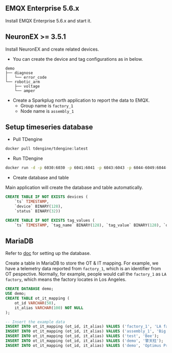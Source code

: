 ## EMQX Enterprise 5.6.x
Install EMQX Enterprise 5.6.x and start it.

## NeuronEX >= 3.5.1
Install NeuronEX and create related devices. 

- You can create the device and tag configurations as in below.

```
demo
├── diagnose
│   └── error_code
└── robotic_arm
    ├── voltage
    └── amper
```

- Create a Sparkplug north application to report the data to EMQX.
  - Group name is `factory_1` 
  - Node name is `assembly_1`

## Setup timeseries database

- Pull TDengine

```bash
docker pull tdengine/tdengine:latest
```

- Run TDengine

```bash
docker run -d -p 6030:6030 -p 6041:6041 -p 6043:6043 -p 6044-6049:6044-6049 -p 6044-6045:6044-6045/udp -p 6060:6060 tdengine/tdengine
```
- Create database and table

Main application will create the database and table automatically.

```sql
CREATE TABLE IF NOT EXISTS devices (
    `ts` TIMESTAMP,
    `device` BINARY(128),
    `status` BINARY(32))

CREATE TABLE IF NOT EXISTS tag_values (
    `ts` TIMESTAMP, `tag_name` BINARY(128), `tag_value` BINARY(128), `device` BINARY(128))
```

## MariaDB
Refer to [doc](https://mariadb.com/resources/blog/get-started-with-mariadb-using-docker-in-3-steps/) for setting up the database.

Create a table in MariaDB to store the OT & IT mapping. For example, we have a telemetry data reported from `factory_1`, which is an identifier from OT pespective. Normally, for example, people would call the `factory_1` as `LA factory`, which means the factory locates in Los Angeles.

```sql
CREATE DATABASE demo;
USE demo;
CREATE TABLE ot_it_mapping (
    ot_id VARCHAR(50),
    it_alias VARCHAR(100) NOT NULL
);

-- Insert the example data
INSERT INTO ot_it_mapping (ot_id, it_alias) VALUES ('factory_1', 'LA factory');  
INSERT INTO ot_it_mapping (ot_id, it_alias) VALUES ('assembly_1', 'Big boy');  
INSERT INTO ot_it_mapping (ot_id, it_alias) VALUES ('test', 'Bee');  
INSERT INTO ot_it_mapping (ot_id, it_alias) VALUES ('demo', '擎天柱');  
INSERT INTO ot_it_mapping (ot_id, it_alias) VALUES ('demo', 'Optimus Prime');  
```